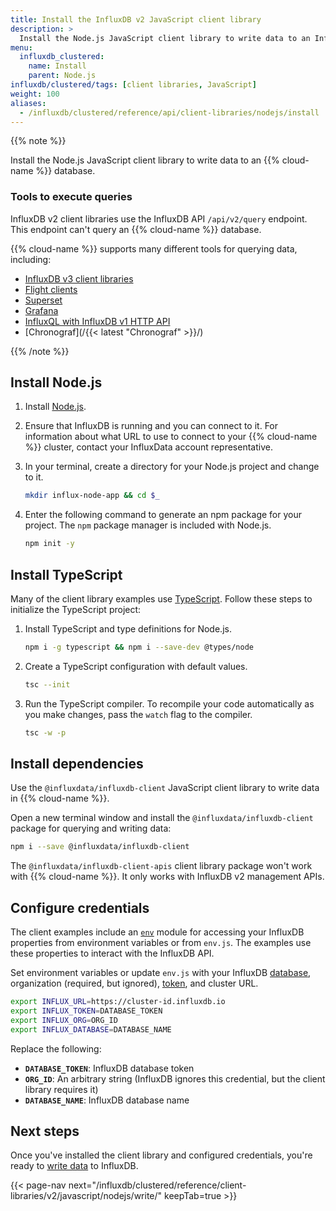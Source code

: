 ```yaml
---
title: Install the InfluxDB v2 JavaScript client library
description: >
  Install the Node.js JavaScript client library to write data to an InfluxDB Clustered database.
menu:
  influxdb_clustered:
    name: Install
    parent: Node.js
influxdb/clustered/tags: [client libraries, JavaScript]
weight: 100
aliases:
  - /influxdb/clustered/reference/api/client-libraries/nodejs/install
---
```


{{% note %}}

Install the Node.js JavaScript client library to write data to an {{% cloud-name %}} database.

### Tools to execute queries

InfluxDB v2 client libraries use the InfluxDB API `/api/v2/query` endpoint.
This endpoint can't query an {{% cloud-name %}} database.

{{% cloud-name %}} supports many different tools for querying data, including:

- [InfluxDB v3 client libraries](/influxdb/clustered/reference/client-libraries/v3/)
- [Flight clients](/influxdb/clustered/reference/client-libraries/flight-sql/)
- [Superset](/influxdb/clustered/query-data/sql/execute-queries/superset/)
- [Grafana](/influxdb/clustered/query-data/sql/execute-queries/grafana/)
- [InfluxQL with InfluxDB v1 HTTP API](/influxdb/clustered/primers/api/v1/#query-using-the-v1-api)
- [Chronograf](/{{< latest "Chronograf" >}}/)

{{% /note %}}

## Install Node.js

1. Install [Node.js](https://nodejs.org/en/download/package-manager/).

2. Ensure that InfluxDB is running and you can connect to it.
   For information about what URL to use to connect to your {{% cloud-name %}} cluster, contact your InfluxData account representative.

3. In your terminal, create a directory for your Node.js project and change to it.

   ```sh
   mkdir influx-node-app && cd $_
   ```

4. Enter the following command to generate an npm package for your project. 
   The `npm` package manager is included with Node.js.

   ```sh
   npm init -y
   ```

## Install TypeScript

Many of the client library examples use [TypeScript](https://www.typescriptlang.org/).
Follow these steps to initialize the TypeScript project:

1. Install TypeScript and type definitions for Node.js.

   ```sh
   npm i -g typescript && npm i --save-dev @types/node
   ```
2. Create a TypeScript configuration with default values.

   ```sh
   tsc --init
   ```
3. Run the TypeScript compiler. To recompile your code automatically as you make changes, pass the `watch` flag to the compiler.

   ```sh
   tsc -w -p
   ```

## Install dependencies

Use the `@influxdata/influxdb-client` JavaScript client library to write data in {{% cloud-name %}}.

Open a new terminal window and install the `@influxdata/influxdb-client` package for querying and writing data:

   ```sh
   npm i --save @influxdata/influxdb-client
   ```

The `@influxdata/influxdb-client-apis` client library package won't work with {{% cloud-name %}}.
It only works with InfluxDB v2 management APIs.

## Configure credentials

The client examples include an [`env`](https://github.com/influxdata/influxdb-client-js/blob/master/examples/env.js) module for accessing your InfluxDB properties from environment variables or from `env.js`.
The examples use these properties to interact with the InfluxDB API.

Set environment variables or update `env.js` with your InfluxDB [database](/influxdb/clustered/admin/databases/), organization (required, but ignored), [token](/influxdb/clustered/admin/tokens/), and cluster URL.

   ```sh
   export INFLUX_URL=https://cluster-id.influxdb.io
   export INFLUX_TOKEN=DATABASE_TOKEN
   export INFLUX_ORG=ORG_ID
   export INFLUX_DATABASE=DATABASE_NAME
   ```
   Replace the following:
   - **`DATABASE_TOKEN`**: InfluxDB database token
   - **`ORG_ID`**: An arbitrary string (InfluxDB ignores this credential, but the client library requires it)
   - **`DATABASE_NAME`**: InfluxDB database name

## Next steps

Once you've installed the client library and configured credentials, you're ready to [write data](/influxdb/clustered/api-guide/client-libraries/nodejs/write/) to InfluxDB.

{{< page-nav next="/influxdb/clustered/reference/client-libraries/v2/javascript/nodejs/write/" keepTab=true >}}
